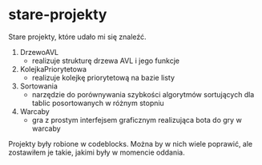 # stare-projekty
Stare projekty, które udało mi się znaleźć.

1. DrzewoAVL
   * realizuje strukturę drzewa AVL i jego funkcje
1. KolejkaPriorytetowa
   * realizuje kolejkę priorytetową na bazie listy
1. Sortowania
   * narzędzie do porównywania szybkości algorytmów sortujących
  dla tablic posortowanych w różnym stopniu
1. Warcaby
   * gra z prostym interfejsem graficznym realizująca bota
  do gry w warcaby

Projekty były robione w codeblocks.
Można by w nich wiele poprawić, ale zostawiłem je takie,
jakimi były w momencie oddania.
